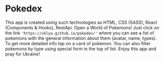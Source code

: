 # Pokedex 

This app is created using such technologies as HTML, CSS (SASS), React (Components & Hooks), RestApi.
Open a World of Pokemons! Just click on the link `'https://vklya.github.io/pokedex/'` where you can see a list of pokemons with the general information about them (avatar, name, types).
To get more detailed info tap on a card of pokemon. 
You can also filter pokemons by type using special form in the top of list.
Enjoy this app and pray for Ukraine!